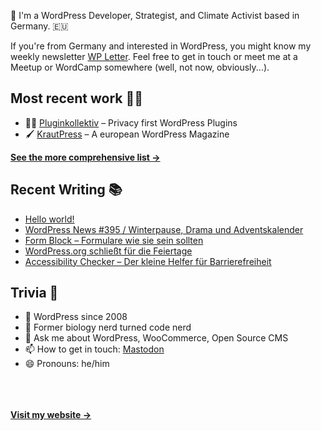 👋 I'm a WordPress Developer, Strategist, and Climate Activist based in Germany. 🇪🇺

If you're from Germany and interested in WordPress, you might know my weekly newsletter [WP Letter](https://wpletter.de/). Feel free to get in touch or meet me at a Meetup or WordCamp somewhere (well, not now, obviously...).


## Most recent work 👷‍♂️

- 👨‍💻 [Pluginkollektiv](https://github.com/pluginkollektiv) – Privacy first WordPress Plugins
- 🖌️ [KrautPress](https://kraut.press) – A european WordPress Magazine

**[See the more comprehensive list &rarr;](https://simonkraft.com/what-i-do)**


## Recent Writing 📚

<!-- BLOG-POST-LIST:START -->
- [Hello world!](https://hey.simon.blog/blog/hello-world/)
- [WordPress News #395 / Winterpause, Drama und Adventskalender](https://feed.kraut.press/link/14399/16929962/395)
- [Form Block – Formulare wie sie sein sollten](https://krautpress.de/2024/form-block/)
- [WordPress.org schließt für die Feiertage](https://www.wppodcast.de/podcast/wordpress-org-schliesst-fuer-die-feiertage/)
- [Accessibility Checker – Der kleine Helfer für Barrierefreiheit](https://krautpress.de/2024/accessibility-checker/)
<!-- BLOG-POST-LIST:END -->


## Trivia 🤪

- 👴 WordPress since 2008
- 🌱 Former biology nerd turned code nerd
- 💬 Ask me about WordPress, WooCommerce, Open Source CMS
- 📫 How to get in touch: [Mastodon](https://dewp.space/@simon)
- 😄 Pronouns: he/him

<br/><br/><br/>
**[Visit my website &rarr;](https://simonkraft.com/hi)**